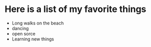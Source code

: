 # Here is a list of my favorite things
- Long walks on the beach
- dancing
- open sorce
- Learning new things
